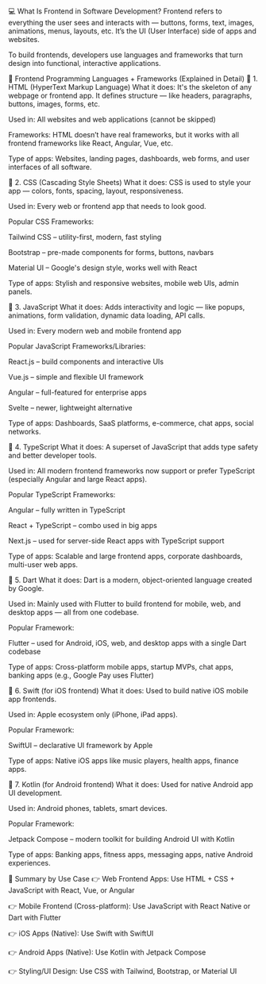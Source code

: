 💻 What Is Frontend in Software Development?
Frontend refers to everything the user sees and interacts with — buttons, forms, text, images, animations, menus, layouts, etc. It’s the UI (User Interface) side of apps and websites.

To build frontends, developers use languages and frameworks that turn design into functional, interactive applications.

🧠 Frontend Programming Languages + Frameworks (Explained in Detail)
🔷 1. HTML (HyperText Markup Language)
What it does: It's the skeleton of any webpage or frontend app. It defines structure — like headers, paragraphs, buttons, images, forms, etc.

Used in: All websites and web applications (cannot be skipped)

Frameworks: HTML doesn’t have real frameworks, but it works with all frontend frameworks like React, Angular, Vue, etc.

Type of apps: Websites, landing pages, dashboards, web forms, and user interfaces of all software.

🔷 2. CSS (Cascading Style Sheets)
What it does: CSS is used to style your app — colors, fonts, spacing, layout, responsiveness.

Used in: Every web or frontend app that needs to look good.

Popular CSS Frameworks:

Tailwind CSS – utility-first, modern, fast styling

Bootstrap – pre-made components for forms, buttons, navbars

Material UI – Google's design style, works well with React

Type of apps: Stylish and responsive websites, mobile web UIs, admin panels.

🔷 3. JavaScript
What it does: Adds interactivity and logic — like popups, animations, form validation, dynamic data loading, API calls.

Used in: Every modern web and mobile frontend app

Popular JavaScript Frameworks/Libraries:

React.js – build components and interactive UIs

Vue.js – simple and flexible UI framework

Angular – full-featured for enterprise apps

Svelte – newer, lightweight alternative

Type of apps: Dashboards, SaaS platforms, e-commerce, chat apps, social networks.

🔷 4. TypeScript
What it does: A superset of JavaScript that adds type safety and better developer tools.

Used in: All modern frontend frameworks now support or prefer TypeScript (especially Angular and large React apps).

Popular TypeScript Frameworks:

Angular – fully written in TypeScript

React + TypeScript – combo used in big apps

Next.js – used for server-side React apps with TypeScript support

Type of apps: Scalable and large frontend apps, corporate dashboards, multi-user web apps.

🔷 5. Dart
What it does: Dart is a modern, object-oriented language created by Google.

Used in: Mainly used with Flutter to build frontend for mobile, web, and desktop apps — all from one codebase.

Popular Framework:

Flutter – used for Android, iOS, web, and desktop apps with a single Dart codebase

Type of apps: Cross-platform mobile apps, startup MVPs, chat apps, banking apps (e.g., Google Pay uses Flutter)

🔷 6. Swift (for iOS frontend)
What it does: Used to build native iOS mobile app frontends.

Used in: Apple ecosystem only (iPhone, iPad apps).

Popular Framework:

SwiftUI – declarative UI framework by Apple

Type of apps: Native iOS apps like music players, health apps, finance apps.

🔷 7. Kotlin (for Android frontend)
What it does: Used for native Android app UI development.

Used in: Android phones, tablets, smart devices.

Popular Framework:

Jetpack Compose – modern toolkit for building Android UI with Kotlin

Type of apps: Banking apps, fitness apps, messaging apps, native Android experiences.

🧪 Summary by Use Case
👉 Web Frontend Apps:
Use HTML + CSS + JavaScript with React, Vue, or Angular

👉 Mobile Frontend (Cross-platform):
Use JavaScript with React Native or Dart with Flutter

👉 iOS Apps (Native):
Use Swift with SwiftUI

👉 Android Apps (Native):
Use Kotlin with Jetpack Compose

👉 Styling/UI Design:
Use CSS with Tailwind, Bootstrap, or Material UI
